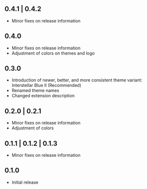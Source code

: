 ## 0.4.1 | 0.4.2

- Minor fixes on release information

## 0.4.0

- Minor fixes on release information
- Adjustment of colors on themes and logo

## 0.3.0

- Introduction of newer, better, and more consistent theme variant: Interstellar Blue II (Recommended)
- Renamed theme names
- Changed extension description

## 0.2.0 | 0.2.1

- Minor fixes on release information
- Adjustment of colors

## 0.1.1 | 0.1.2 | 0.1.3

- Minor fixes on release information

## 0.1.0

- Initial release



